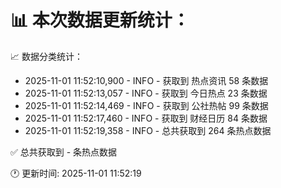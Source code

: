 📊 本次数据更新统计：
==========================

📈 数据分类统计：
- 2025-11-01 11:52:10,900 - INFO - 获取到 热点资讯 58 条数据
- 2025-11-01 11:52:13,057 - INFO - 获取到 今日热点 23 条数据
- 2025-11-01 11:52:14,469 - INFO - 获取到 公社热帖 99 条数据
- 2025-11-01 11:52:17,460 - INFO - 获取到 财经日历 84 条数据
- 2025-11-01 11:52:19,358 - INFO - 总共获取到 264 条热点数据

✅ 总共获取到 - 条热点数据

🕐 更新时间: 2025-11-01 11:52:19
